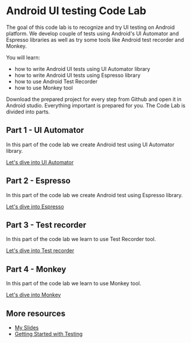 # Android UI testing Code Lab

The goal of this code lab is to recognize and try UI testing on Android platform. We develop couple of tests using Android's UI Automator and Espresso libraries as well as try some tools like Android test recorder and Monkey.

You will learn:

* how to write Android UI tests using UI Automator library
* how to write Android UI tests using Espresso library
* how to use Android Test Recorder
* how to use Monkey tool

Download the prepared project for every step from Github and open it in Android studio. Everything important is prepared for you. The Code Lab is divided into parts.

## Part 1 - UI Automator

In this part of the code lab we create Android test using UI Automator library.

[Let's dive into UI Automator](https://github.com/Janamou/android-testing-codelab/tree/master/01-uiautomator)

## Part 2 - Espresso

In this part of the code lab we create Android test using Espresso library.

[Let's dive into Espresso](https://github.com/Janamou/android-testing-codelab/tree/master/02-espresso)

## Part 3 - Test recorder

In this part of the code lab we learn to use Test Recorder tool.

[Let's dive into Test recorder](https://github.com/Janamou/android-testing-codelab/tree/master/03-test-recorder)

## Part 4 - Monkey

In this part of the code lab we learn to use Monkey tool.

[Let's dive into Monkey](https://github.com/Janamou/android-testing-codelab/tree/master/04-monkey)

## More resources

* [My Slides](github.com/Janamou/android-testing-codelab)
* [Getting Started with Testing](https://developer.android.com/training/testing/start/index.html)
